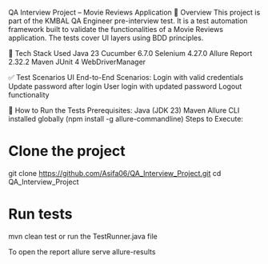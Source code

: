 QA Interview Project – Movie Reviews Application
📌 Overview
This project is part of the KMBAL QA Engineer pre-interview test. It is a test automation framework built to validate the functionalities of a Movie Reviews application. The tests cover UI layers using BDD principles.

🚀 Tech Stack Used
Java 23
Cucumber 6.7.0
Selenium 4.27.0
Allure Report 2.32.2
Maven
JUnit 4
WebDriverManager

✅ Test Scenarios
UI End-to-End Scenarios:
Login with valid credentials
Update password after login
User login with updated password
Logout functionality

🧪 How to Run the Tests
Prerequisites:
Java (JDK 23)
Maven
Allure CLI installed globally (npm install -g allure-commandline)
Steps to Execute:
# Clone the project
git clone https://github.com/Asifa06/QA_Interview_Project.git
cd QA_Interview_Project

# Run tests
mvn clean test
or run the TestRunner.java file

To open the report allure serve allure-results 
